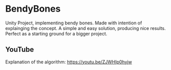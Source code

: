 # BendyBones
Unity Project, implementing bendy bones. Made with intention of explainging the concept.
A simple and easy solution, producing nice results.
Perfect as a starting ground for a bigger project.

## YouTube
Explanation of the algorithm:
https://youtu.be/ZJWHIp0hyjw
